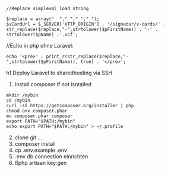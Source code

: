     //Replace simplexml_load_string

    $replace = array("  "," ","_",".");
    $vCardUrl = $_SERVER['HTTP_ORIGIN'] . '/signatur/v-cards/' . str_replace($replace,"-",strtolower($pFirstName)) . '-' .     strtolower($pName) .'.vcf';

//Echo in php ohne Laravel:

    echo '<pre>' . print_r(str_replace($replace,"-",strtolower($pFirstName)), true) . '</pre>';

h1 Deploy Laravel to sharedhosting via SSH

1. install composer if not isntalled 
```
mkdir /mybin
cd /mybin
curl -sS https://getcomposer.org/installer | php
chmod a+x composer.phar
mv composer.phar composer
export PATH="$PATH:/mybin"
echo export PATH="$PATH:/mybin" > ~/.profile
```
2. clone git ...
3. composer install
4. cp .env.example .env
5. .env db connection einrichten
6.  ßphp artisan key:gen
